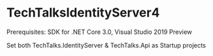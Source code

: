 # TechTalksIdentityServer4

Prerequisites: SDK for .NET Core 3.0, Visual Studio 2019 Preview

Set both TechTalks.IdentityServer & TechTalks.Api as Startup projects
